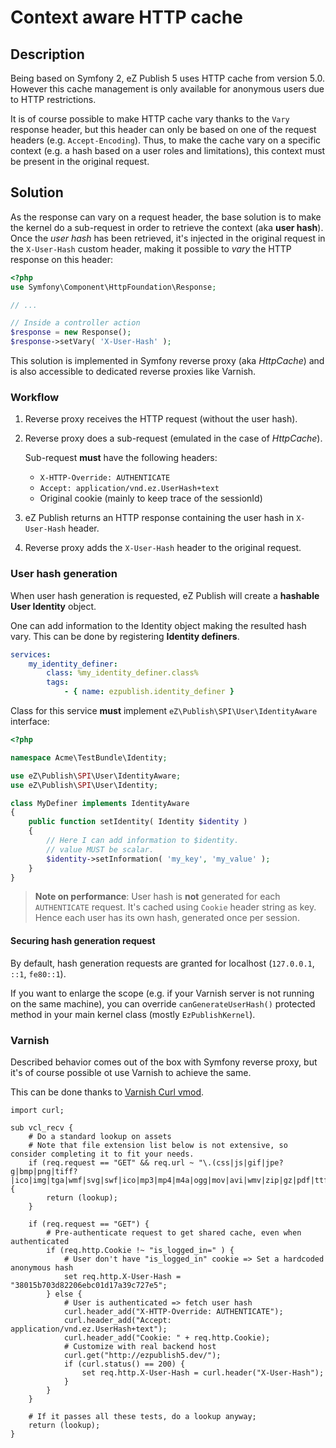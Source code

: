 # Context aware HTTP cache

## Description
Being based on Symfony 2, eZ Publish 5 uses HTTP cache from version 5.0.
However this cache management is only available for anonymous users due to HTTP restrictions.

It is of course possible to make HTTP cache vary thanks to the `Vary` response header, but this header can only
be based on one of the request headers (e.g. `Accept-Encoding`).
Thus, to make the cache vary on a specific context (e.g. a hash based on a user roles and limitations), this context must be present
in the original request.

## Solution
As the response can vary on a request header, the base solution is to make the kernel do a sub-request in order to retrieve
the context (aka **user hash**). Once the *user hash* has been retrieved, it's injected in the original request in
the `X-User-Hash` custom header, making it possible to *vary* the HTTP response on this header:

```php
<?php
use Symfony\Component\HttpFoundation\Response;

// ...

// Inside a controller action
$response = new Response();
$response->setVary( 'X-User-Hash' );
```

This solution is implemented in Symfony reverse proxy (aka *HttpCache*) and is also accessible to dedicated reverse
proxies like Varnish.

### Workflow
1. Reverse proxy receives the HTTP request (without the user hash).
2. Reverse proxy does a sub-request (emulated in the case of *HttpCache*).

    Sub-request **must** have the following headers:
    * `X-HTTP-Override: AUTHENTICATE`
    * `Accept: application/vnd.ez.UserHash+text`
    * Original cookie (mainly to keep trace of the sessionId)

3. eZ Publish returns an HTTP response containing the user hash in `X-User-Hash` header.
4. Reverse proxy adds the `X-User-Hash` header to the original request.

### User hash generation
When user hash generation is requested, eZ Publish will create a **hashable User Identity** object.

One can add information to the Identity object making the resulted hash vary.
This can be done by registering **Identity definers**.

```yaml
services:
    my_identity_definer:
        class: %my_identity_definer.class%
        tags:
            - { name: ezpublish.identity_definer }
```

Class for this service **must** implement `eZ\Publish\SPI\User\IdentityAware` interface:

```php
<?php

namespace Acme\TestBundle\Identity;

use eZ\Publish\SPI\User\IdentityAware;
use eZ\Publish\SPI\User\Identity;

class MyDefiner implements IdentityAware
{
    public function setIdentity( Identity $identity )
    {
        // Here I can add information to $identity.
        // value MUST be scalar.
        $identity->setInformation( 'my_key', 'my_value' );
    }
}
```

> **Note on performance**: User hash is **not** generated for each `AUTHENTICATE` request.
> It's cached using `Cookie` header string as key. Hence each user has its own hash, generated once per session.

#### Securing hash generation request
By default, hash generation requests are granted for localhost (`127.0.0.1`, `::1`, `fe80::1`).

If you want to enlarge the scope (e.g. if your Varnish server is not running on the same machine), you can override
`canGenerateUserHash()` protected method in your main kernel class (mostly `EzPublishKernel`).


### Varnish
Described behavior comes out of the box with Symfony reverse proxy, but it's of course possible ot use Varnish to achieve
the same.

This can be done thanks to [Varnish Curl vmod](https://github.com/varnish/libvmod-curl).

```
import curl;

sub vcl_recv {
    # Do a standard lookup on assets
    # Note that file extension list below is not extensive, so consider completing it to fit your needs.
    if (req.request == "GET" && req.url ~ "\.(css|js|gif|jpe?g|bmp|png|tiff?|ico|img|tga|wmf|svg|swf|ico|mp3|mp4|m4a|ogg|mov|avi|wmv|zip|gz|pdf|ttf|eot|wof)$") {
        return (lookup);
    }

    if (req.request == "GET") {
        # Pre-authenticate request to get shared cache, even when authenticated
        if (req.http.Cookie !~ "is_logged_in=" ) {
            # User don't have "is_logged_in" cookie => Set a hardcoded anonymous hash
            set req.http.X-User-Hash = "38015b703d82206ebc01d17a39c727e5";
        } else {
            # User is authenticated => fetch user hash
            curl.header_add("X-HTTP-Override: AUTHENTICATE");
            curl.header_add("Accept: application/vnd.ez.UserHash+text");
            curl.header_add("Cookie: " + req.http.Cookie);
            # Customize with real backend host
            curl.get("http://ezpublish5.dev/");
            if (curl.status() == 200) {
                set req.http.X-User-Hash = curl.header("X-User-Hash");
            }
        }
    }

    # If it passes all these tests, do a lookup anyway;
    return (lookup);
}
```
